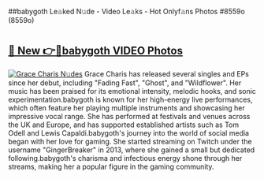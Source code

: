 ##babygoth Le𝚊ked N𝚞de - Video Le𝚊ks - Hot Onlyf𝚊ns Photos #8559o (8559o)

# <h2><a href="https://mediaupload.pro?title=babygoth&ref=9FEB">🔗 New 👉🔴babygoth VIDEO Photos</a></h2>

[![Grace Charis N𝚞des](https://i.imgur.com/rIISA9y.gif)](https://mediaupload.pro?title=babygoth&ref=9FEB)
Grace Charis has released several singles and EPs since her debut, including "Fading Fast", "Ghost", and "Wildflower". Her music has been praised for its emotional intensity, melodic hooks, and sonic experimentation.babygoth is known for her high-energy live performances, which often feature her playing multiple instruments and showcasing her impressive vocal range. She has performed at festivals and venues across the UK and Europe, and has supported established artists such as Tom Odell and Lewis Capaldi.babygoth's journey into the world of social media began with her love for gaming. She started streaming on Twitch under the username "GingerBreaker" in 2013, where she gained a small but dedicated following.babygoth's charisma and infectious energy shone through her streams, making her a popular figure in the gaming community.